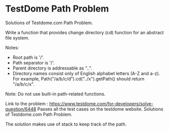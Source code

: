 # TestDome Path Problem
Solutions of Testdome.com Path Problem.

Write a function that provides change directory (cd) function for an abstract file system.

Notes:
* Root path is '/'. 
* Path separator is '/'.  
* Parent directory is addressable as "..".  
* Directory names consist only of English alphabet letters (A-Z and a-z). 
For example, Path("/a/b/c/d").cd("../x").getPath() should return "/a/b/c/x".  

Note: Do not use built-in path-related functions.

Link to the problem : https://www.testdome.com/for-developers/solve-question/6448
Passes all the test cases on the testdome website. 
Solutions of Testdome.com Path Problem.

The solution makes use of stack to keep track of the path.

